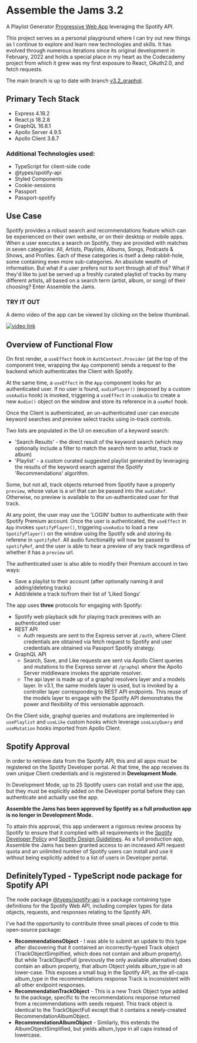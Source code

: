 # Assemble the Jams 3.2

A Playlist Generator [Progressive Web App](https://developer.mozilla.org/en-US/docs/Web/Progressive_web_apps/Introduction) leveraging the Spotify API.

This project serves as a personal playground where I can try out new things as I continue to explore and learn new technologies and skills.
It has evolved through numerous iterations since its original development in February, 2022 and holds a special place in my heart as the Codecademy project from which it grew was my first exposure to React, OAuth2.0, and fetch requests.

The main branch is up to date with branch [v3.2_graphql](https://github.com/sds-smith/assemble_the_jams_3/tree/v3.2_graphql).

## Primary Tech Stack

- Express 4.18.2
- React.js 18.2.8
- GraphQL 16.8.1
- Apollo Server 4.9.5
- Apollo Client 3.8.7

### Additional Technologies used:

- TypeScript for client-side code
- @types/spotify-api
- Styled Components
- Cookie-sessions
- Passport
- Passport-spotify

## Use Case

Spotify provides a robust search and recommendations feature which can be experienced on their own website, or on their desktop or mobile apps. When a user executes a search on Spotify, they are provided with matches in seven categories: All, Artists, Playlists, Albums, Songs, Podcasts & Shows, and Profiles. Each of these categories is itself a deep rabbit-hole, some containing even more sub-categories. An absolute wealth of information. But what if a user prefers not to sort through all of this? What if they'd like to just be served up a freshly curated playlist of tracks by many different artists, all based on a search term (artist, album, or song) of their choosing? Enter Assemble the Jams.

### TRY IT OUT

A demo video of the app can be viewed by clicking on the below thumbnail.

[![video link](http://img.youtube.com/vi/MWqiaZKtZzg/0.jpg)](http://www.youtube.com/watch?v=MWqiaZKtZzg)

## Overview of Functional Flow

On first render, a `useEffect` hook in `AuthContext.Provider` (at the top of the component tree, wrapping the `App` component) sends a request to the backend which authenticates the Client with Spotify.

At the same time, a `useEffect` in the `App` component looks for an authenticated user. If no user is found, `audioPlayer()` (exposed by a custom `useAudio` hook) is invoked, triggering a `useEffect` in `useAudio` to create a new `Audio()` object on the window and store its reference in a `useRef` hook.

Once the Client is authenticated, an un-authenticated user can execute keyword searches and preview select tracks using in-track controls.

Two lists are populated in the UI on execution of a keyword search:

- 'Search Results' - the direct result of the keyword search (which may optionally include a filter to match the search term to artist, track or album)
- 'Playlist' - a custom curated suggested playlist generated by leveraging the results of the keyword search against the Spotify 'Recommendations' algorithm.

Some, but not all, track objects returned from Spotify have a property `preview`, whose value is a url that can be passed into the `audioRef`. Otherwise, no preview is available to the un-authenticated user for that track.

At any point, the user may use the 'LOGIN' button to authenticate with their Spotify Premium account. Once the user is authenticated, the `useEffect` in `App` invokes `spotifyPlayer()`, triggering `useAudio` to load a new `SpotifyPlayer()` on the window using the Spotify sdk and storing its referene in `spotifyRef`. All audio functionality will now be passed to `spotifyRef`, and the user is able to hear a preview of any track regardless of whether it has a `preview` url.

The authenticated user is also able to modify their Premium account in two ways:

- Save a playlist to their account (after optionally naming it and adding/deleting tracks)
- Add/delete a track to/from their list of 'Liked Songs'

The app uses **three** protocols for engaging with Spotify:

- Spotify web playback sdk for playing track previews with an authenticated user
- REST API
  - Auth requests are sent to the Express server at `/auth`, where Client credentials are obtained via fetch request to Spotify and user credentials are obtained via Passport Spotify strategy.
- GraphQL API
  - Search, Save, and Like requests are sent via Apollo Client queries and mutations to the Express server at `/graphql` where the Apollo Server middleware invokes the appriate resolver.
  - The api layer is made up of a graphql resolvers layer and a models layer. In v3.1, the same models layer is used, but is invoked by a controller layer corresponding to REST API endpoints. This reuse of the models layer to engage with the Spotify API demonstrates the power and flexibility of this versionable approach.

On the Client side, graphql queries and mutations are implemented in `usePlaylist` and `useLike` custom hooks which leverage `useLazyQuery` and `useMutation` hooks imported from Apollo Client.

## Spotify Approval

In order to retrieve data from the Spotify API, this and all apps must be registered on the Spotify Developer portal. At that time, the app receives its own unique Client credentials and is registered in **Development Mode**.

In Development Mode, up to 25 Spotify users can install and use the app, but they must be explicitly added on the Developer portal before they can authenticate and actually use the app.

**Assemble the Jams has been approved by Spotify as a full production app is no longer in Development Mode.**

To attain this approval, this app underwent a rigorous review process by Spotify to ensure that it complied with all requirements in the [Spotify Developer Policy](https://developer.spotify.com/policy/) and [Spotify Design Guidelines](https://developer.spotify.com/documentation/general/design-and-branding/). As a full production app, Assemble the Jams has been granted access to an increased API request quota and an unlimited number of Spotify users can install and use it without being explicitly added to a list of users in Developer portal.

## DefinitelyTyped - TypeScript node package for Spotify API

The node package [@types/spotify-api](https://www.npmjs.com/package/@types/spotify-api) is a package containing type definitions for the Spotify Web API, including complex types for data objects, requests, and responses relating to the Spotify API.

I've had the opportunity to contribute three small pieces of code to this open-source package:

- **RecommendationsObject** - I was able to submit an update to this type after discovering that it contained an incorrectly-typed Track object (TrackObjectSimplified, which does not contain and album property). But while TrackObjectFull (previously the only available alternative) does contain an album property, that album Object yields album_type in all lower-case. This exposes a small bug in the Spotify API, as the all-caps album_type in the recommendations response Track is inconsistent with all other endpoint responses.
- **RecommendationTrackObject** - This is a new Track Object type added to the package, specific to the recommendations response returned from a recommendations with seeds request. This track object is identical to the TrackObjectFull except that it contains a newly-created RecommendationAlbumObject.
- **RecommendationAlbumObject** - Similarly, this extends the AlbumObjectSimplified, but yields album_type in all caps instead of lowercase.
